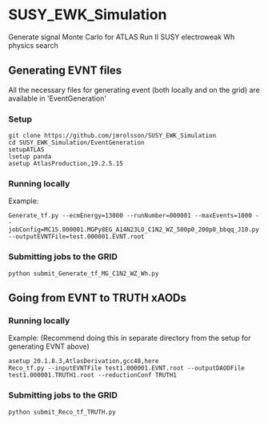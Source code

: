 # SUSY_EWK_Simulation
Generate signal Monte Carlo for ATLAS Run II SUSY electroweak Wh physics search

## Generating EVNT files
All the necessary files for generating event (both locally and on the grid) are available in 'EventGeneration'

### Setup
```
git clone https://github.com/jmrolsson/SUSY_EWK_Simulation
cd SUSY_EWK_Simulation/EventGeneration
setupATLAS
lsetup panda
asetup AtlasProduction,19.2.5.15
```

### Running locally
Example:
```
Generate_tf.py --ecmEnergy=13000 --runNumber=000001 --maxEvents=1000 --jobConfig=MC15.000001.MGPy8EG_A14N23LO_C1N2_WZ_500p0_200p0_bbqq_J10.py --outputEVNTFile=test.000001.EVNT.root
```

### Submitting jobs to the GRID
```
python submit_Generate_tf_MG_C1N2_WZ_Wh.py  
```

## Going from EVNT to TRUTH xAODs

### Running locally
Example:
(Recommend doing this in separate directory from the setup for generating EVNT above)
```
asetup 20.1.8.3,AtlasDerivation,gcc48,here
Reco_tf.py --inputEVNTFile test1.000001.EVNT.root --outputDAODFile test1.000001.TRUTH1.root --reductionConf TRUTH1
```

### Submitting jobs to the GRID
```
python submit_Reco_tf_TRUTH.py
```
